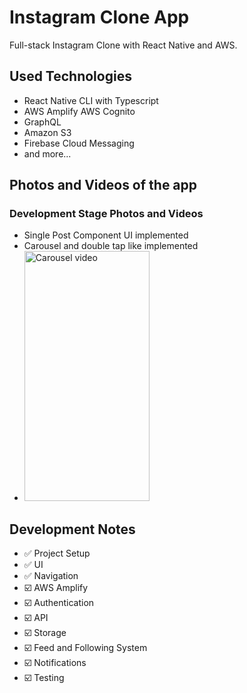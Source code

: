 # Instagram Clone App

Full-stack Instagram Clone with React Native and AWS.

## Used Technologies

- React Native CLI with Typescript
- AWS Amplify AWS Cognito
- GraphQL
- Amazon S3
- Firebase Cloud Messaging
- and more...

## Photos and Videos of the app

### Development Stage Photos and Videos

- Single Post Component UI implemented
- Carousel and double tap like implemented
- <img src="https://github.com/user-attachments/assets/eb333934-3b48-4240-9308-eea1c452922f" alt="Carousel video" width="200px" height="400px" />

## Development Notes

- ✅ Project Setup
- ✅ UI
- ✅  Navigation
- ☑️ AWS Amplify
- ☑️ Authentication
- ☑️ API
- ☑️ Storage
- ☑️ Feed and Following System
- ☑️ Notifications
- ☑️ Testing
